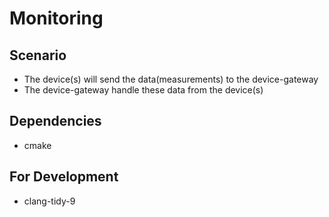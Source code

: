 # Monitoring

## Scenario
- The device(s) will send the data(measurements) to the device-gateway
- The device-gateway handle these data from the device(s)

## Dependencies
- cmake

## For Development
- clang-tidy-9